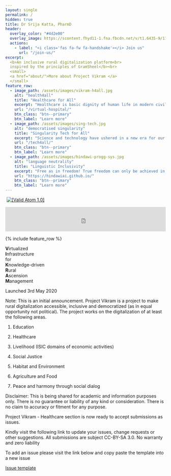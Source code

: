 ```yaml
---
layout: single
permalink: /
hidden: true
title: Dr Srija Katta, PharmD
header:
  overlay_color: "#4d2e00"
  overlay_image: https://scontent.fhyd11-1.fna.fbcdn.net/v/t1.6435-9/179171824_3973742059383240_339498216393137246_n.jpg?_nc_cat=102&ccb=1-3&_nc_sid=09cbfe&_nc_ohc=ZZElscOAXE0AX8rYR2c&_nc_oc=AQkKjMRuGM6HDXwKa71nu-JxjtgTR0xJQ7uhwad4y48LwGkFR0XNTeGJkvTbLpWfH1z2ZW6i7YtDU-TXjgcYh0Sb&_nc_ht=scontent.fhyd11-1.fna&oh=8c8173649c546c4eede21eb3757f0e0e&oe=60D67D9F
  actions:
    - label: "<i class='fas fa-fw fa-handshake'></i> Join us"
      url: "/join-us/"
excerpt:
  <b>An inclusive rural digitalization platform<br>
  inspired by the principles of GramSheel</b><br>
  <small>
  <a href="about/">More about Project Vikram </a>
  </small>
feature_row:
  - image_path: /assets/images/vikram-h4all.jpg
    alt: "health4all"
    title: "Healthcare for All"
    excerpt: "Healthcare is basic dignity of human life in modern civilization. Project Vikram  is setting up the tools for an accessible virtual hospital. These include EMR, HMS, PACS among other tools along with AI enablement<br><br><br>"
    url: "/virtual-hospital/"
    btn_class: "btn--primary"
    btn_label: "Learn more"
  - image_path: /assets/images/sing-tech.jpg
    alt: "democratised singularity"
    title: "Singularity Tech for All"
    excerpt: "Science and technology have ushered in a new era for our species, but the advances have also ridged new divides. Project Vikram  is developing technologies to bridge the current digital divide and the impending cognitive divide<br><br><br>"
    url: "/tech4all/"
    btn_class: "btn--primary"
    btn_label: "Learn more"
  - image_path: /assets/images/hindawi-progg-sys.jpg
    alt: "language neutrality"
    title: "Linguistic Inclusivity"
    excerpt: "Free as in freedom! True freedom can only be achieved in the most creative states of mind. The mind is most creative when free to work with the mother tongue. Project Vikram  together with Project Hindawi is ushering in lanaguage neutrality across technical domains."
    url: "https://hindawiai.github.io/"
    btn_class: "btn--primary"
    btn_label: "Learn more"      
---
```


<a href="http://archiveready.com/check?url=https://projectvikram.github.io" title="Website Archivability Testing"><img src="http://archiveready.com/img/archiveready-badge.png" alt="" /></a>
<a href="https://validator.w3.org/feed/check.cgi?url=https%3A//projectvikram.github.io/feed.xml"><img src="valid-atom.png" alt="[Valid Atom 1.0]" title="Validate my Atom 1.0 feed" /></a>

<iframe allowfullscreen="false" frameborder="0" mozallowfullscreen="false" src="https://docs.google.com/presentation/d/e/2PACX-1vT5K9ijpA0fuuS4OJTQMwoMaQrZm5dMCXisLRBgVzxQ7I5312_uHAqZvvJIA_5KRrG02t45MotrTj_a/embed?start=true&loop=true&delayms=300&rm=minimal" webkitallowfullscreen="false" width="100%" height="77"></iframe>

{% include feature_row %}

<b>V</b>irtualized         <br>
<b>I</b>nfrastructure      <br>
    for                    <br>
<b>K</b>nowledge-driven    <br> 
<b>R</b>ural               <br>
<b>A</b>scension           <br>
<b>M</b>anagement          <br>

Launched 3rd May 2020

Note: This is an initial announcement. Project Vikram  is a project to make rural digitalization accessible, inclusive and democratized (as in equal opportunity not political). The project works on the digitalization of at least the  following areas.

1. Education

2. Healthcare

3. Livelihood (ISIC domains of economic activities)

4. Social Justice

5. Habitat and Environment

6. Agriculture and Food

7. Peace and harmony through social dialog 

Disclaimer: This is being shared for academic and information purposes only. There is no guarantee or liability of any kind or consideration. There is no claim to accuracy or fitment for any purpose.

Project Vikram - Healthcare section is now ready to accept submissions as issues.

Kindly visit the following link to update your issues, change requests or other suggestions. All submissions are subject CC-BY-SA 3.0. No warranty and zero liability

To add an issue please visit the link below and copy paste the template into a new issue

[Issue template](https://github.com/projectvikram/healthcare/issues/1)


